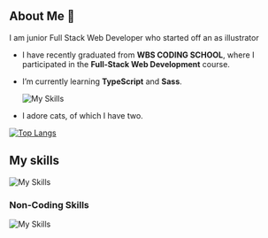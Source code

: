 ## About Me 🌱
I am junior Full Stack Web Developer who started off an as illustrator

- I have recently graduated from **WBS CODING SCHOOL**, where I participated in the **Full-Stack Web Development** course.
- I’m currently learning **TypeScript** and **Sass**.
  
  ![My Skills](https://skillicons.dev/icons?i=typescript,sass)
- I adore cats, of which I have two.


[![Top Langs](https://github-readme-stats.vercel.app/api/top-langs/?username=natakamm&layout=donut&theme=jolly)](https://github.com/natakamm/github-readme-stats)
  
## My skills

![My Skills](https://skillicons.dev/icons?i=css,react,vue,figma,github,html,javascript,nodejs,mongodb,netlify,npm,postman,tailwind,vite,vscode)


### Non-Coding Skills
![My Skills](https://skillicons.dev/icons?i=ps,ai)


